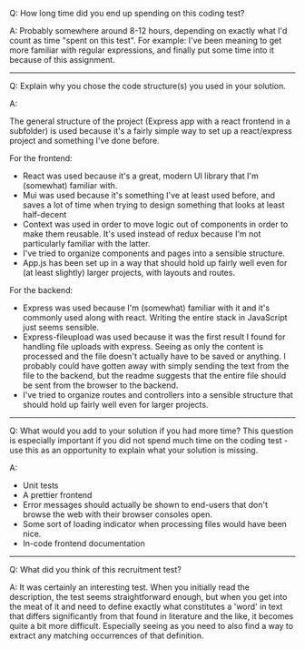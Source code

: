 Q: How long time did you end up spending on this coding test?

A: Probably somewhere around 8-12 hours, depending on exactly what I'd count as time "spent on this test". For example: I've been meaning to get more familiar with regular expressions, and finally put some time into it because of this assignment.

---

Q: Explain why you chose the code structure(s) you used in your solution. 

A: 

The general structure of the project (Express app with a react frontend in a subfolder) is used because it's a fairly simple way to set up a react/express project and something I've done before. 

For the frontend:
- React was used because it's a great, modern UI library that I'm (somewhat) familiar with.
- Mui was used because it's something I've at least used before, and saves a lot of time when trying to design something that looks at least half-decent
- Context was used in order to move logic out of components in order to make them reusable. It's used instead of redux because I'm not particularly familiar with the latter.
- I've tried to organize components and pages into a sensible structure.
- App.js has been set up in a way that should hold up fairly well even for (at least slightly) larger projects, with layouts and routes.
   
For the backend:
- Express was used because I'm (somewhat) familiar with it and it's commonly used along with react. Writing the entire stack in JavaScript just seems sensible.
- Express-fileupload was used because it was the first result I found for handling file uploads with express. Seeing as only the content is processed and the file doesn't actually have to be saved or anything. I probably could have gotten away with simply sending the text from the file to the backend, but the readme suggests that the entire file should be sent from the browser to the backend.
- I've tried to organize routes and controllers into a sensible structure that should hold up fairly well even for larger projects.

---

Q: What would you add to your solution if you had more time? This question is especially important if you did not spend much time on the coding test - use this as an opportunity to explain what your solution is missing.

A: 
- Unit tests
- A prettier frontend
- Error messages should actually be shown to end-users that don't browse the web with their browser consoles open.
- Some sort of loading indicator when processing files would have been nice.
- In-code frontend documentation


---

Q: What did you think of this recruitment test?

A: It was certainly an interesting test. When you initially read the description, the test seems straightforward enough, but when you get into the meat of it and need to define exactly what constitutes a 'word' in text that differs significantly from that found in literature and the like, it becomes quite a bit more difficult. Especially seeing as you need to also find a way to extract any matching occurrences of that definition.